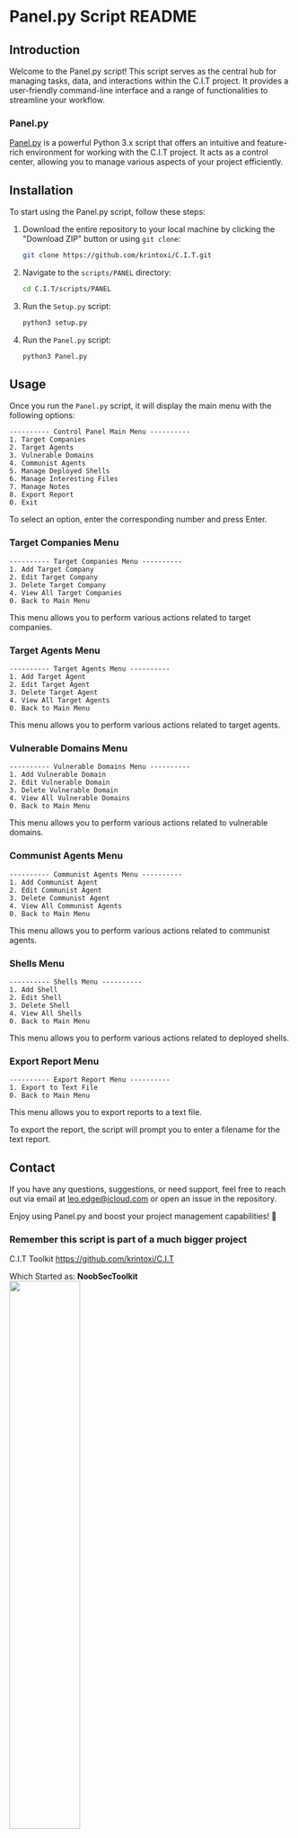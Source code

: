 # Panel.py Script README

## Introduction

Welcome to the Panel.py script! This script serves as the central hub for managing tasks, data, and interactions within the C.I.T project. It provides a user-friendly command-line interface and a range of functionalities to streamline your workflow.

### Panel.py
[Panel.py](https://github.com/krintoxi/C.I.T/blob/main/scripts/PANEL/Panel.py) is a powerful Python 3.x script that offers an intuitive and feature-rich environment for working with the C.I.T project. It acts as a control center, allowing you to manage various aspects of your project efficiently.

## Installation

To start using the Panel.py script, follow these steps:

1. Download the entire repository to your local machine by clicking the "Download ZIP" button or using `git clone`:
   ```bash
   git clone https://github.com/krintoxi/C.I.T.git
   ```

2. Navigate to the `scripts/PANEL` directory:
   ```bash
   cd C.I.T/scripts/PANEL
   ```

3. Run the `Setup.py` script:
   ```bash
   python3 setup.py
   ```
4. Run the `Panel.py` script:
   ```bash
   python3 Panel.py
   ```   

## Usage

Once you run the `Panel.py` script, it will display the main menu with the following options:

```
---------- Control Panel Main Menu ----------
1. Target Companies
2. Target Agents
3. Vulnerable Domains
4. Communist Agents
5. Manage Deployed Shells
6. Manage Interesting Files
7. Manage Notes
8. Export Report
0. Exit
```

To select an option, enter the corresponding number and press Enter.

### Target Companies Menu
```
---------- Target Companies Menu ----------
1. Add Target Company
2. Edit Target Company
3. Delete Target Company
4. View All Target Companies
0. Back to Main Menu
```
This menu allows you to perform various actions related to target companies.

### Target Agents Menu
```
---------- Target Agents Menu ----------
1. Add Target Agent
2. Edit Target Agent
3. Delete Target Agent
4. View All Target Agents
0. Back to Main Menu
```
This menu allows you to perform various actions related to target agents.

### Vulnerable Domains Menu
```
---------- Vulnerable Domains Menu ----------
1. Add Vulnerable Domain
2. Edit Vulnerable Domain
3. Delete Vulnerable Domain
4. View All Vulnerable Domains
0. Back to Main Menu
```
This menu allows you to perform various actions related to vulnerable domains.

### Communist Agents Menu
```
---------- Communist Agents Menu ----------
1. Add Communist Agent
2. Edit Communist Agent
3. Delete Communist Agent
4. View All Communist Agents
0. Back to Main Menu
```
This menu allows you to perform various actions related to communist agents.

### Shells Menu
```
---------- Shells Menu ----------
1. Add Shell
2. Edit Shell
3. Delete Shell
4. View All Shells
0. Back to Main Menu
```
This menu allows you to perform various actions related to deployed shells.

### Export Report Menu
```
---------- Export Report Menu ----------
1. Export to Text File
0. Back to Main Menu
```
This menu allows you to export reports to a text file.

To export the report, the script will prompt you to enter a filename for the text report.

## Contact

If you have any questions, suggestions, or need support, feel free to reach out via email at leo.edge@icloud.com or open an issue in the repository.

Enjoy using Panel.py and boost your project management capabilities! 🚀

### Remember this script is part of a much bigger project 
C.I.T Toolkit https://github.com/krintoxi/C.I.T

Which Started as:
<b>NoobSecToolkit</b><br>
<img src="http://i.imgur.com/Dl23oJh.png" width="50%"></img>
<img src="http://i.imgur.com/MZy1RMl.png" width="50%"></img>


**Other Links**
* https://www.cybrary.it/forums/topic/noobsectoolkit-v2-official-release/
* https://www.cybrary.it/forums/topic/building-security-toolkit-in-python/
* https://www.cybrary.it/0p3n/noobsectoolkit-to-enhance-linux-security-and-facilitate-penetration-testing/
* https://www.cybrary.it/0p3n/noobsec-toolkit-v2-mac-address-spoofing-for-anonymity-and-security/
* https://www.youtube.com/watch?v=P9k5t3R_L9k
* http://cnewsworld.com/watch/sfKbNtjp2Q4/cnewsworld-create-vpn-tunnel-and-surf-anonymously-by-noobsectoolkit.html

**Credit where credit is due:**
* SQLMAP
* Intercuba.Net
<br>
**A Spanish Translated version is managed and maintained by:**<br>
[InterCuba Network](https://www.intercuba.net/index.php) (TEMP DOWN)

***

<img src="https://avatars0.githubusercontent.com/u/15209566?v=3&s=460"></img>
> `"Stay safe and hack away!"`
***

**Find Me At:**
* https://www.cybrary.it/members/leoedge/
* https://twitter.com/dehibuja